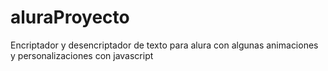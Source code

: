 # aluraProyecto
Encriptador  y desencriptador de texto para alura con algunas animaciones  y personalizaciones con javascript
